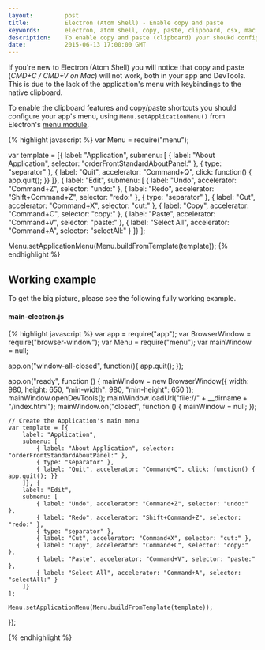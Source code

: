 ```yaml
---
layout:         post
title:          Electron (Atom Shell) - Enable copy and paste
keywords:       electron, atom shell, copy, paste, clipboard, osx, mac
description:    To enable copy and paste (clipboard) your shoukd configure you app's menu, using Menu.setApplicationMenu()
date:           2015-06-13 17:00:00 GMT
---
```


If you're new to Electron (Atom Shell) you will notice that copy and paste (*CMD+C / CMD+V on Mac*) will not work, both in your app and DevTools. This is due to the lack of the application's menu with keybindings to the native clipboard.

To enable the clipboard features and copy/paste shortcuts you should configure your app's menu, using `Menu.setApplicationMenu()` from Electron's [menu module](https://github.com/atom/electron/blob/master/docs/api/menu.md).

{% highlight javascript %}
var Menu = require("menu");

var template = [{
    label: "Application",
    submenu: [
        { label: "About Application", selector: "orderFrontStandardAboutPanel:" },
        { type: "separator" },
        { label: "Quit", accelerator: "Command+Q", click: function() { app.quit(); }}
    ]}, {
    label: "Edit",
    submenu: [
        { label: "Undo", accelerator: "Command+Z", selector: "undo:" },
        { label: "Redo", accelerator: "Shift+Command+Z", selector: "redo:" },
        { type: "separator" },
        { label: "Cut", accelerator: "Command+X", selector: "cut:" },
        { label: "Copy", accelerator: "Command+C", selector: "copy:" },
        { label: "Paste", accelerator: "Command+V", selector: "paste:" },
        { label: "Select All", accelerator: "Command+A", selector: "selectAll:" }
    ]}
];

Menu.setApplicationMenu(Menu.buildFromTemplate(template));
{% endhighlight %}


## Working example

To get the big picture, please see the following fully working example.

#### main-electron.js

{% highlight javascript %}
var app = require("app");
var BrowserWindow = require("browser-window");
var Menu = require("menu");
var mainWindow = null;

app.on("window-all-closed", function(){
    app.quit();
});

app.on("ready", function () {
    mainWindow = new BrowserWindow({
        width: 980,
        height: 650,
        "min-width": 980,
        "min-height": 650
    });
    mainWindow.openDevTools();
    mainWindow.loadUrl("file://" + __dirname + "/index.html");
    mainWindow.on("closed", function () {
        mainWindow =  null;
    });

    // Create the Application's main menu
    var template = [{
        label: "Application",
        submenu: [
            { label: "About Application", selector: "orderFrontStandardAboutPanel:" },
            { type: "separator" },
            { label: "Quit", accelerator: "Command+Q", click: function() { app.quit(); }}
        ]}, {
        label: "Edit",
        submenu: [
            { label: "Undo", accelerator: "Command+Z", selector: "undo:" },
            { label: "Redo", accelerator: "Shift+Command+Z", selector: "redo:" },
            { type: "separator" },
            { label: "Cut", accelerator: "Command+X", selector: "cut:" },
            { label: "Copy", accelerator: "Command+C", selector: "copy:" },
            { label: "Paste", accelerator: "Command+V", selector: "paste:" },
            { label: "Select All", accelerator: "Command+A", selector: "selectAll:" }
        ]}
    ];

    Menu.setApplicationMenu(Menu.buildFromTemplate(template));
});

{% endhighlight %}

